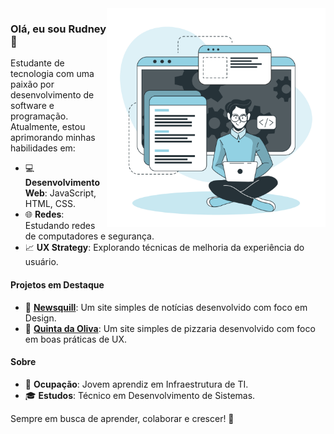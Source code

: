 <img align="right" src="./ilustracao.png" width="350"/>

<h3>Olá, eu sou Rudney 👋</h3>

<p>Estudante de tecnologia com uma paixão por desenvolvimento de software e programação. Atualmente, estou aprimorando minhas habilidades em:</p>

<ul>
  <li>💻 <strong>Desenvolvimento Web</strong>: JavaScript, HTML, CSS.</li>
  <li>🌐 <strong>Redes</strong>: Estudando redes de computadores e segurança.</li>
  <li>📈 <strong>UX Strategy</strong>: Explorando técnicas de melhoria da experiência do usuário.</li>
</ul>

<h4>Projetos em Destaque</h4>

<ul>
  <li>📰 <strong><a href="https://newsquill.netlify.app/">Newsquill</a></strong>: Um site simples de notícias desenvolvido com foco em Design.</li>
  <li>🍕 <strong><a href="https://rudneyviana.github.io/redesign-pizzaria">Quinta da Oliva</a></strong>: Um site simples de pizzaria desenvolvido com foco em boas práticas de UX.</li>
</ul>

<h4>Sobre</h4>

<ul>
  <li>💼 <strong>Ocupação</strong>: Jovem aprendiz em Infraestrutura de TI.</li>
  <li>🎓 <strong>Estudos</strong>: Técnico em Desenvolvimento de Sistemas.</li>
</ul>

<p>Sempre em busca de aprender, colaborar e crescer! 🚀</p>

